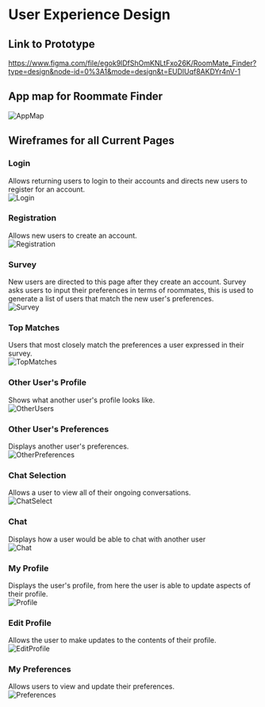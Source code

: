 # User Experience Design

## Link to Prototype
https://www.figma.com/file/egok9lDfShOmKNLtFxo26K/RoomMate_Finder?type=design&node-id=0%3A1&mode=design&t=EUDlUqf8AKDYr4nV-1 

## App map for Roommate Finder
![AppMap](ux-design/Roommate_Finder_SiteMap.png)

## Wireframes for all Current Pages

### Login
Allows returning users to login to their accounts and directs new users to register for an account. <br>
![Login](ux-design/Login%20Page.png)

### Registration
Allows new users to create an account. <br>
![Registration](ux-design/Register.png)

### Survey
New users are directed to this page after they create an account. Survey asks users to input their preferences in terms of roommates, this is used to generate a list of users that match the new user's preferences. <br>
![Survey](ux-design/Survey.png) 

### Top Matches
Users that most closely match the preferences a user expressed in their survey. <br>
![TopMatches](ux-design/Top%20Matches.png)

### Other User's Profile
Shows what another user's profile looks like.  <br>
![OtherUsers](ux-design/Other%20User's%20Profile.png)

### Other User's Preferences
Displays another user's preferences. <br>
![OtherPreferences](ux-design/Other%20User's%20Preferences.png)

### Chat Selection
Allows a user to view all of their ongoing conversations. <br>
![ChatSelect](ux-design/Chats.png)

### Chat
Displays how a user would be able to chat with another user <br>
![Chat](ux-design/Chat-DirectMessage.png)

### My Profile
Displays the user's profile, from here the user is able to update aspects of their profile. <br>
![Profile](ux-design/My%20Profile.png)

### Edit Profile
Allows the user to make updates to the contents of their profile. <br>
![EditProfile](ux-design/Edit%20Profile.png)

### My Preferences
Allows users to view and update their preferences. <br>
![Preferences](ux-design/My%20Preferences.png)
